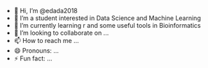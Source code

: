 - 👋 Hi, I’m @edada2018
- 👀 I’m  a student interested in Data Science and Machine Learning
- 🌱 I’m currently learning r and some useful tools in Bioinformatics
- 💞️ I’m looking to collaborate on ...
- 📫 How to reach me ...
- 😄 Pronouns: ...
- ⚡ Fun fact: ...

<!---
edada2018/edada2018 is a ✨ special ✨ repository because its `README.md` (this file) appears on your GitHub profile.
You can click the Preview link to take a look at your changes.
--->
